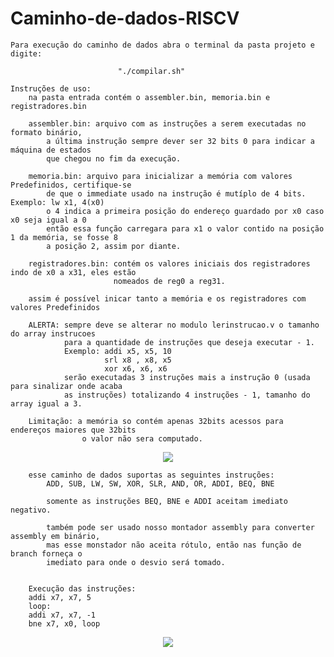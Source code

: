 # Caminho-de-dados-RISCV
    Para execução do caminho de dados abra o terminal da pasta projeto e digite:
        
                            "./compilar.sh"
    
    Instruções de uso:
        na pasta entrada contém o assembler.bin, memoria.bin e registradores.bin

        assembler.bin: arquivo com as instruções a serem executadas no formato binário,
            a última instrução sempre dever ser 32 bits 0 para indicar a máquina de estados
            que chegou no fim da execução.
        
        memoria.bin: arquivo para inicializar a memória com valores Predefinidos, certifique-se 
            de que o immediate usado na instrução é mutíplo de 4 bits. Exemplo: lw x1, 4(x0)
            o 4 indica a primeira posição do endereço guardado por x0 caso x0 seja igual a 0
            então essa função carregara para x1 o valor contido na posição 1 da memória, se fosse 8 
            a posição 2, assim por diante.

        registradores.bin: contém os valores iniciais dos registradores indo de x0 a x31, eles estão
                           nomeados de reg0 a reg31.

        assim é possível inicar tanto a memória e os registradores com valores Predefinidos

        ALERTA: sempre deve se alterar no modulo lerinstrucao.v o tamanho do array instrucoes 
                para a quantidade de instruções que deseja executar - 1.
                Exemplo: addi x5, x5, 10
                         srl x8 , x8, x5
                         xor x6, x6, x6
                serão executadas 3 instruções mais a instrução 0 (usada para sinalizar onde acaba 
                as instruções) totalizando 4 instruções - 1, tamanho do array igual a 3. 
                
        Limitação: a memória so contém apenas 32bits acessos para endereços maiores que 32bits 
                    o valor não sera computado.
<div align="center">
<img src="https://github.com/ManuelFerreira90/Caminho-de-dados-RISCV/assets/105729881/ae990cf0-05c0-4621-a2b7-34f76d1be31c">
</div>

        esse caminho de dados suportas as seguintes instruções:
            ADD, SUB, LW, SW, XOR, SLR, AND, OR, ADDI, BEQ, BNE

            somente as instruções BEQ, BNE e ADDI aceitam imediato negativo.

            também pode ser usado nosso montador assembly para converter assembly em binário,
            mas esse monstador não aceita rótulo, então nas função de branch forneça o
            imediato para onde o desvio será tomado.


        Execução das instruções:
        addi x7, x7, 5
        loop:
        addi x7, x7, -1
        bne x7, x0, loop 
<div align="center">
<img src="https://github.com/ManuelFerreira90/Caminho-de-dados-RISCV/assets/105729881/532afe02-6da2-4260-aee6-1041de11a088">
</div>


